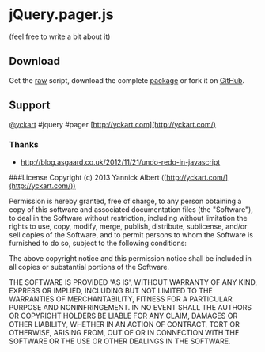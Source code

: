# jQuery.pager.js
(feel free to write a bit about it)

## Download
Get the [raw](https://raw.github.com/yckart/jquery.pager.js/master/jquery.pager.js) script, download the complete [package](https://github.com/yckart/jquery.pager.js/zipball/master) or fork it on [GitHub](https://github.com/yckart/jquery.pager.js/).

## Support

 [@yckart](http://twitter.com/yckart) #jquery #pager
 [http://yckart.com](http://yckart.com/)

### Thanks
- http://blog.asgaard.co.uk/2012/11/21/undo-redo-in-javascript

###License
Copyright (c) 2013 Yannick Albert ([http://yckart.com/](http://yckart.com/))

Permission is hereby granted, free of charge, to any person obtaining a copy of this software and associated documentation files (the "Software"), to deal in the Software without restriction, including without limitation the rights to use, copy, modify, merge, publish, distribute, sublicense, and/or sell copies of the Software, and to permit persons to whom the Software is furnished to do so, subject to the following conditions:

The above copyright notice and this permission notice shall be included in all copies or substantial portions of the Software.

THE SOFTWARE IS PROVIDED 'AS IS', WITHOUT WARRANTY OF ANY KIND, EXPRESS OR IMPLIED, INCLUDING BUT NOT LIMITED TO THE WARRANTIES OF MERCHANTABILITY, FITNESS FOR A PARTICULAR PURPOSE AND NONINFRINGEMENT. IN NO EVENT SHALL THE AUTHORS OR COPYRIGHT HOLDERS BE LIABLE FOR ANY CLAIM, DAMAGES OR OTHER LIABILITY, WHETHER IN AN ACTION OF CONTRACT, TORT OR OTHERWISE, ARISING FROM, OUT OF OR IN CONNECTION WITH THE SOFTWARE OR THE USE OR OTHER DEALINGS IN THE SOFTWARE.